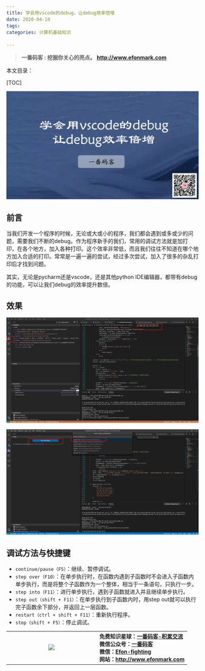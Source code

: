 ```yaml
---
title: 学会用vscode的debug，让debug效率倍增
date: 2020-04-10
tags: 
categories: 计算机基础知识

---
```


> **一番码客 : 挖掘你关心的亮点。**
> **http://www.efonmark.com**

本文目录：

[TOC]

![image-20200410235331298](2020-04-10-学会用vscode的debug，让debug效率倍增/image-20200410235331298.png)

<!-- more -->

## 前言

当我们开发一个程序的时候，无论或大或小的程序，我们都会遇到或多或少的问题，需要我们不断的debug。作为程序新手的我们，常用的调试方法就是加打印，在各个地方，加入各种打印。这个效率非常低，而且我们往往不知道在哪个地方加入合适的打印。常常是一遍一遍的尝试，经过多次尝试，加入了很多的杂乱打印后才找到问题。

其实，无论是pycharm还是vscode，还是其他python IDE编辑器，都带有debug的功能，可以让我们debug的效率提升数倍。

## 效果

![](2020-04-10-学会用vscode的debug，让debug效率倍增/image-20200410232232804.png)



![](2020-04-10-学会用vscode的debug，让debug效率倍增/image-20200410232353591.png)

## 调试方法与快捷键

* `continue/pause（F5）`：继续、暂停调试。
* `step over（F10）`：在单步执行时，在函数内遇到子函数时不会进入子函数内单步执行，而是将整个子函数作为一个整体，相当于一条语句，只执行一步。
* `step into（F11）`：进行单步执行，遇到子函数就进入并且继续单步执行。
* `step out（shift + F11）`：在单步执行到子函数内时，用step out就可以执行完子函数余下部分，并返回上一层函数。
* `restart（ctrl + shift + F11）`：重新执行程序。
* `stop（shift + F5）`：停止调试。



<table>
<tr>
<td ><center><img src="http://www.efonmark.com/efonmark-blog/readme/guanzhu_1.jpg" width=50%></center></td>
<td width="50%" align=left><b>
    免费知识星球：<a href="http://www.efonmark.com/efonmark-blog/readme/zhishixingqiu1.png">一番码客-积累交流</a><br>
    微信公众号：<a href="http://www.efonmark.com/efonmark-blog/readme/guanzhu_1.jpg">一番码客</a><br>
    微信：<a href="http://www.efonmark.com/efonmark-blog/readme/weixin.jpg">Efon-fighting</a><br>
    网站：<a href="http://www.efonmark.com">http://www.efonmark.com</a><br></b></td>
</tr>
</table>